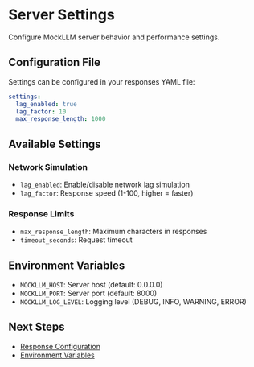 # Server Settings

Configure MockLLM server behavior and performance settings.

## Configuration File

Settings can be configured in your responses YAML file:

```yaml
settings:
  lag_enabled: true
  lag_factor: 10
  max_response_length: 1000
```

## Available Settings

### Network Simulation

- `lag_enabled`: Enable/disable network lag simulation
- `lag_factor`: Response speed (1-100, higher = faster)

### Response Limits

- `max_response_length`: Maximum characters in responses
- `timeout_seconds`: Request timeout

## Environment Variables

- `MOCKLLM_HOST`: Server host (default: 0.0.0.0)
- `MOCKLLM_PORT`: Server port (default: 8000)
- `MOCKLLM_LOG_LEVEL`: Logging level (DEBUG, INFO, WARNING, ERROR)

## Next Steps

- [Response Configuration](responses.md)
- [Environment Variables](environment.md)